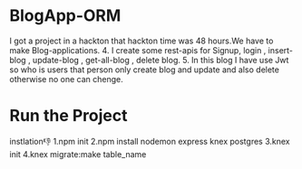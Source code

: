 # BlogApp-ORM

I got a project in a hackton that hackton time was 48 hours.We have to make Blog-applications.
4. I create some rest-apis for Signup, login , insert-blog , update-blog , get-all-blog , delete blog.
5. In this blog I have use Jwt so who is users that person only create blog and update and  also delete  otherwise no one can chenge.

# Run the  Project
instlation👎
1.npm init
2.npm install nodemon express knex postgres 
3.knex init
4.knex migrate:make table_name

